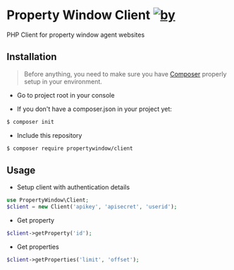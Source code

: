 Property Window Client [![by](https://img.shields.io/badge/by-%40propertywindow-ff69b4.svg?style=flat-square)](https://github.com/propertywindow)
========================

PHP Client for property window agent websites

## Installation

> Before anything, you need to make sure you have [Composer](https://getcomposer.org) properly setup in your environment.

* Go to project root in your console

* If you don't have a composer.json in your project yet:
```bash
$ composer init
```

* Include this repository
```bash
$ composer require propertywindow/client
```

## Usage

* Setup client with authentication details

```php
use PropertyWindow\Client;
$client = new Client('apikey', 'apisecret', 'userid');
```

* Get property
```php
$client->getProperty('id');
```

* Get properties
```php
$client->getProperties('limit', 'offset');
```

